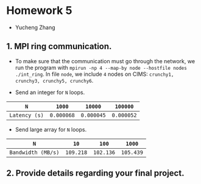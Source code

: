 # Homework 5

- Yucheng Zhang

## 1. MPI ring communication.

- To make sure that the communication must go through the network, we run the program with `mpirun -np 4 --map-by node --hostfile nodes ./int_ring`. In file `node`, we include `4` nodes on CIMS: `crunchy1, crunchy3, crunchy5, crunchy6`.

- Send an integer for `N` loops.

|      `N`      |   `1000`   |  `10000`   |  `100000`  |
| :-----------: | :--------: | :--------: | :--------: |
| `Latency (s)` | `0.000068` | `0.000045` | `0.000052` |

- Send large array for `N` loops.

|        `N`         |   `10`    |   `100`   |  `1000`   |
| :----------------: | :-------: | :-------: | :-------: |
| `Bandwidth (MB/s)` | `109.218` | `102.136` | `105.439` |

## 2. Provide details regarding your final project.
